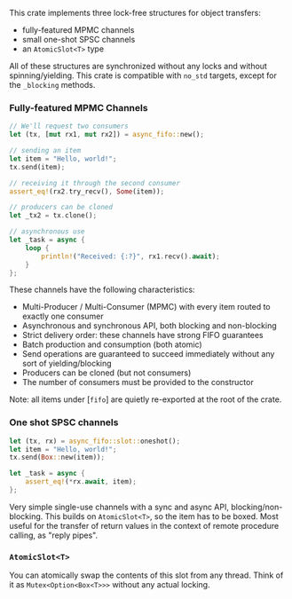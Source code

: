 This crate implements three lock-free structures for object transfers:

- fully-featured MPMC channels
- small one-shot SPSC channels
- an `AtomicSlot<T>` type

All of these structures are synchronized without any locks and without spinning/yielding.
This crate is compatible with `no_std` targets, except for the `_blocking` methods.

### Fully-featured MPMC Channels

```rust
// We'll request two consumers
let (tx, [mut rx1, mut rx2]) = async_fifo::new();

// sending an item
let item = "Hello, world!";
tx.send(item);

// receiving it through the second consumer
assert_eq!(rx2.try_recv(), Some(item));

// producers can be cloned
let _tx2 = tx.clone();

// asynchronous use
let _task = async {
    loop {
        println!("Received: {:?}", rx1.recv().await);
    }
};
```

These channels have the following characteristics:

- Multi-Producer / Multi-Consumer (MPMC) with every item routed to exactly one consumer
- Asynchronous and synchronous API, both blocking and non-blocking
- Strict delivery order: these channels have strong FIFO guarantees
- Batch production and consumption (both atomic)
- Send operations are guaranteed to succeed immediately without any sort of yielding/blocking
- Producers can be cloned (but not consumers)
- The number of consumers must be provided to the constructor

Note: all items under [`fifo`] are quietly re-exported at the root of the crate.

### One shot SPSC channels

```rust
let (tx, rx) = async_fifo::slot::oneshot();
let item = "Hello, world!";
tx.send(Box::new(item));

let _task = async {
    assert_eq!(*rx.await, item);
};
```

Very simple single-use channels with a sync and async API, blocking/non-blocking.
This builds on `AtomicSlot<T>`, so the item has to be boxed.
Most useful for the transfer of return values in the context of remote procedure calling, as "reply pipes".

### `AtomicSlot<T>`

You can atomically swap the contents of this slot from any thread.
Think of it as `Mutex<Option<Box<T>>>` without any actual locking.
